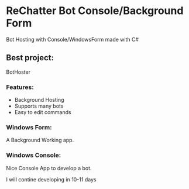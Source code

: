 # ReChatter Bot Console/Background Form
Bot Hosting with Console/WindowsForm made with C#

## Best project:
BotHoster

### Features:
- Background Hosting
- Supports many bots
- Easy to edit commands

### Windows Form: 
A Background Working app.

### Windows Console:
Nice Console App to develop a bot.

I will contine developing in 10-11 days
